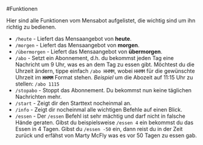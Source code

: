#Funktionen

Hier sind alle Funktionen vom Mensabot aufgelistet, die wichtig sind um ihn richtig zu bedienen.

- `/heute` - Liefert das Mensaangebot von **heute**.
- `/morgen` - Liefert das Mensaangebot von **morgen**.
- `/übermorgen` - Liefert das Mensaangebot von **übermorgen**.
- `/abo` - Setzt ein Abonnement, d.h. du bekommst jeden Tag eine Nachricht um 9 Uhr, was es an dem Tag zu essen gibt. Möchtest du die Uhrzeit ändern, tippe einfach `/abo HHMM`, wobei `HHMM` für die gewünschte Uhrzeit im **`HHMM`** Format stehen.
  *Beispiel* um die Abozeit auf 11:15 Uhr zu stellen: `/abo 1115`
- `/stopabo` - Stoppt das Abonnement. Du bekommst nun keine täglichen Nachrichten mehr.
- `/start` - Zeigt dir den Starttext nocheinmal an.
- `/info` - Zeigt dir nocheinmal alle wichtigen Befehle auf einen Blick.
- `/essen` - Der `/essen` Befehl ist sehr mächtig und darf nicht in falsche Hände geraten. Gibst du beispielsweise `/essen 4` ein bekommst du das Essen in 4 Tagen. Gibst du `/essen -50` ein, dann reist du in der Zeit zurück und erfähst von Marty McFly was es vor 50 Tagen zu essen gab.
